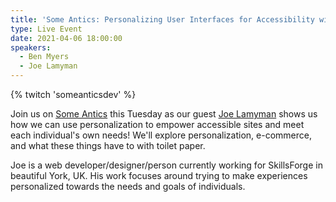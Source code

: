 ```yaml
---
title: 'Some Antics: Personalizing User Interfaces for Accessibility with Joe Lamyman'
type: Live Event
date: 2021-04-06 18:00:00
speakers:
  - Ben Myers
  - Joe Lamyman
---
```


{% twitch 'someanticsdev' %}

Join us on [Some Antics](https://twitch.tv/SomeAnticsDev) this Tuesday as our guest [Joe Lamyman](https://twitter.com/JoeLamyman) shows us how we can use personalization to empower accessible sites and meet each individual's own needs! We'll explore personalization, e-commerce, and what these things have to with toilet paper.

Joe is a web developer/designer/person currently working for SkillsForge in beautiful York, UK. His work focuses around trying to make experiences personalized towards the needs and goals of individuals.
